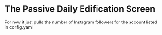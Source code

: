 # The Passive Daily Edification Screen

For now it just pulls the number of Instagram followers for the account listed in config.yaml

